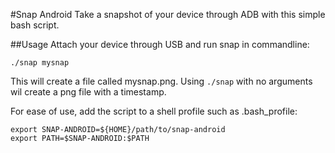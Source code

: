 #Snap Android
Take a snapshot of your device through ADB with this simple bash script. 


##Usage
Attach your device through USB and run snap in commandline:

    ./snap mysnap
    
This will create a file called mysnap.png. Using ```./snap``` with no arguments wil create a png file with a timestamp. 



For ease of use, add the script to a shell profile such as .bash_profile: 

    export SNAP-ANDROID=${HOME}/path/to/snap-android
    export PATH=$SNAP-ANDROID:$PATH